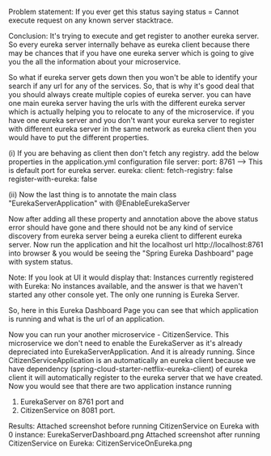 Problem statement: If you ever get this status saying
status = Cannot execute request on any known server stacktrace.

Conclusion: It's trying to execute and get register to another eureka server.
So every eureka server internally behave as eureka client because there may be chances that if you have one eureka server which is going to give you the all the information about your microservice.

So what if eureka server gets down then you won't be able to identify your search if any url for any of the services.
So, that is why it's good deal that you should always create multiple copies of eureka server. you can have one main eureka server having the urls with the different eureka server which is actually helping you to relocate to any of the microservice.
if you have one eureka server and you don't want your eureka server to register with different eureka server in the same network as eureka client then you would have to put the different properties. 

(i) If you are behaving as client then don't fetch any registry.
add the below properties in the application.yml configuration file
server:
   port: 8761   --> This is default port for eureka server.
eureka:
   client: 
      fetch-registry: false  
      register-with-eureka: false

(ii) Now the last thing is to annotate the main class "EurekaServerApplication" with @EnableEurekaServer

Now after adding all these property and annotation above the above status error should have gone and there should not be any kind of service discovery from eureka server being a eureka client to different eureka server. 
Now run the application and hit the localhost url http://localhost:8761 into browser & you would be seeing the "Spring Eureka Dashboard" page with system status.

Note: If you look at UI it would display that: Instances currently registered with Eureka: No instances available, and the answer is that we haven't started any other console yet. The only one running is Eureka Server.

So, here in this Eureka Dashboard Page you can see that 
which application is running and what is the url of an application.

Now you can run your another microservice - CitizenService.
This microservice we don't need to enable the EurekaServer as it's already depreciated into EurekaServerApplication. And it is already running.
Since CitizenServiceApplication is an automatically an eureka client because we have dependency (spring-cloud-starter-netflix-eureka-client) of eureka client it will automatically register to the eureka server that we have created. 
Now you would see that there are two application instance running 
1. EurekaServer on 8761 port and 
2. CitizenService on 8081 port.

Results: 
Attached screenshot before running CitizenService on Eureka with 0 instance: EurekaServerDashboard.png
Attached screenshot after running CitizenService on Eureka: CitizenServiceOnEureka.png 
